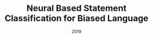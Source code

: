 ---
title: "Neural Based Statement Classification for Biased Language"
collection: publications
permalink: /publication/2019-DBLP:conf/wsdm/HubeF19
date: 2019
venue: 'Proceedings of the Twelfth {ACM} International Conference on Web Search and Data Mining, {WSDM} 2019, Melbourne, VIC, Australia, February 11-15, 2019'
---